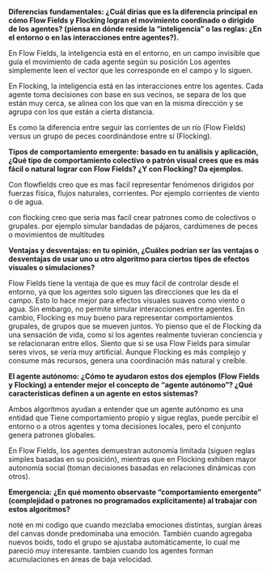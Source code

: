 **Diferencias fundamentales: ¿Cuál dirías que es la diferencia principal en cómo Flow Fields y Flocking logran el movimiento coordinado o dirigido de los agentes? (piensa en dónde reside la “inteligencia” o las reglas: ¿En el entorno o en las interacciones entre agentes?).**

En Flow Fields, la inteligencia está en el entorno, en un campo invisible que guía el movimiento de cada agente según su posición
Los agentes simplemente leen el vector que les corresponde en el campo y lo siguen.

En Flocking, la inteligencia está en las interacciones entre los agentes. 
Cada agente toma decisiones con base en sus vecinos, se separa de los que están muy cerca, se alinea con los que van en la misma dirección y se agrupa con los que están a cierta distancia.

Es como la diferencia entre seguir las corrientes de un río (Flow Fields) versus un grupo de peces coordinándose entre sí (Flocking).

**Tipos de comportamiento emergente: basado en tu análisis y aplicación, ¿Qué tipo de comportamiento colectivo o patrón visual crees que es más fácil o natural lograr con Flow Fields? ¿Y con Flocking? Da ejemplos.**

Con flowfields creo que es mas facil representar fenómenos dirigidos por fuerzas física, flujos naturales, corrientes. Por ejemplo corrientes de viento o de agua.

con flocking creo que seria mas facil crear patrones como de colectivos o grupales. por ejemplo simular bandadas de pájaros, cardúmenes de peces o movimientos de multitudes

**Ventajas y desventajas: en tu opinión, ¿Cuáles podrían ser las ventajas o desventajas de usar uno u otro algoritmo para ciertos tipos de efectos visuales o simulaciones?**

Flow Fields tiene la ventaja de que es muy fácil de controlar desde el entorno, ya que los agentes solo siguen las direcciones que les da el campo. Esto lo hace mejor para efectos visuales suaves como viento o agua. Sin embargo, no permite simular interacciones entre agentes. En cambio, Flocking es muy bueno para representar comportamientos grupales, de grupos que se mueven juntos. Yo pienso que el de Flocking da una sensación de vida, como si los agentes realmente tuvieran conciencia y se relacionaran entre ellos. Siento que si se usa Flow Fields para simular seres vivos, se vería muy artificial. Aunque Flocking es más complejo y consume más recursos, genera una coordinación más natural y creíble.

**El agente autónomo: ¿Cómo te ayudaron estos dos ejemplos (Flow Fields y Flocking) a entender mejor el concepto de “agente autónomo”? ¿Qué características definen a un agente en estos sistemas?**

Ambos algoritmos ayudan a entender que un agente autónomo es una entidad que Tiene comportamiento propio y sigue reglas, puede percibir el entorno o a otros agentes y toma decisiones locales, pero el conjunto genera patrones globales.

En Flow Fields, los agentes demuestran autonomía limitada (siguen reglas simples basadas en su posición), mientras que en Flocking exhiben mayor autonomía social (toman decisiones basadas en relaciones dinámicas con otros).

**Emergencia: ¿En qué momento observaste “comportamiento emergente” (complejidad o patrones no programados explícitamente) al trabajar con estos algoritmos?**

noté en mi codigo que cuando mezclaba emociones distintas, surgían áreas del canvas donde predominaba una emoción. También cuando agregaba nuevos boids, todo el grupo se ajustaba automáticamente, lo cual me pareció muy interesante. tambien cuando los agentes forman acumulaciones en áreas de baja velocidad. 



